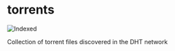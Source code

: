torrents 
========
![Indexed](https://img.shields.io/badge/indexed-33328-blue)

Collection of torrent files discovered in the DHT network
